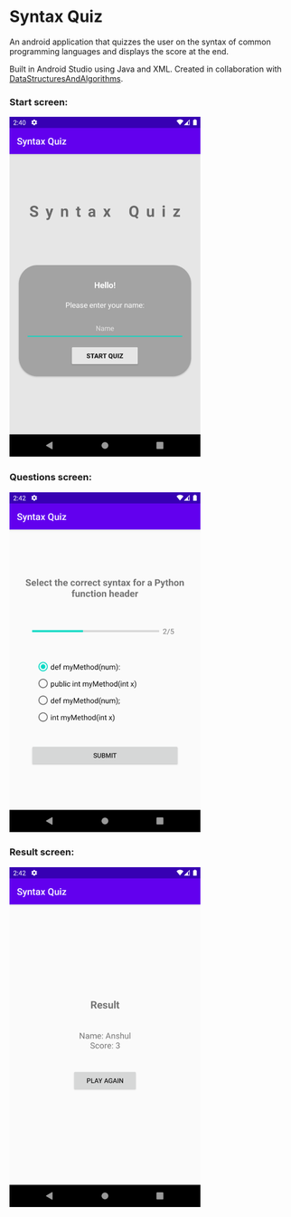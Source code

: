 # Syntax Quiz
An android application that quizzes the user on the syntax of common programming languages and displays the score at the end.

Built in Android Studio using Java and XML.
Created in collaboration with [DataStructuresAndAlgorithms](https://github.com/DataStructuresAndAlgorithms).

### Start screen:
<img src="./docs/images/start-screen.png" height="600">

### Questions screen:
<img src="./docs/images/quiz-screen.png" height="600">

### Result screen:
<img src="./docs/images/result-screen.png" height="600">
